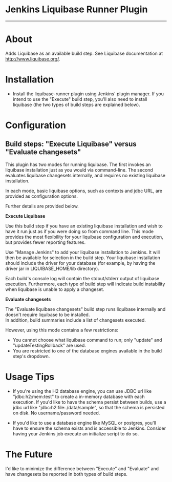 # Jenkins Liquibase Runner Plugin
---

# About

Adds Liquibase as an available build step.  See Liquibase documentation at http://www.liquibase.org/.

# Installation

*  Install the liquibase-runner plugin using Jenkins' plugin manager.  If you intend to use the "Execute" build step,
you'll also need to install liquibase (the two types of build steps are explained below).

# Configuration

## Build steps: "Execute Liquibase" versus "Evaluate changesets"

This plugin has two modes for running liquibase.  The first invokes an liquibase installation just as you would via command-line.
The second evaluates liquibase changesets internally, and requires no existing liquibase installation.    

In each mode, basic liquibase options, such as contexts and jdbc URL, are provided as configuration options.

Further details are provided below.

**Execute Liquibase**

Use this build step if you have an existing liquibase installation and wish to have it run just as if you were doing so 
from command line.  This mode provides the most flexibility for your liquibase configuration and execution, but provides 
fewer reporting features.

Use "Manage Jenkins" to add your liquibase installation to Jenkins.  It will then be available for selection in the
build step.  Your liquibase installation should include the driver for your database (for example, by having the
driver jar in LIQUIBASE_HOME/lib directory).

Each build's console log will contain the stdout/stderr output of liquibase execution.  Furthermore, each type
of build step will indicate build instability when liquibase is unable to apply a changeset.

**Evaluate changesets**

The "Evaluate liquibase changesets" build step runs liquibase internally and doesn't require liquibase to be installed.  
In addition, build summaries include a list of changesets executed.
 
However, using this mode contains a few restrictions:
  * You cannot choose what liquibase command to run; only "update" and "updateTestingRollback" are used.
  * You are restricted to one of the database engines available in the build step's dropdown.
 
# Usage Tips

* If you're using the H2 database engine, you can use JDBC url like "jdbc:h2:mem:test" to create a in-memory database
with each execution.  If you'd like to have the schema persist between builds, use a jdbc url like 
"jdbc:h2:file:./data/sample", so that the schema is persisted on disk.  No username/password needed. 

* If you'd like to use a database engine like MySQL or postgres, you'll have to ensure the schema exists and is 
accessible to Jenkins.  Consider having your Jenkins job execute an initialize script to do so.

# The Future
  
I'd like to minimize the difference between "Execute" and "Evaluate" and have changesets be reported in both types of
build steps.
 





